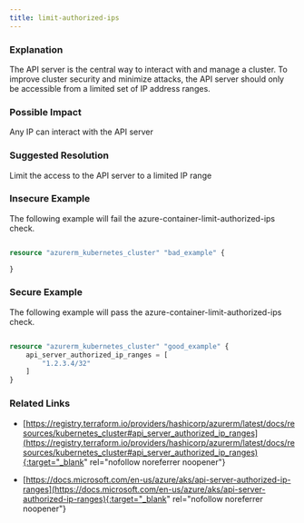 ```yaml
---
title: limit-authorized-ips
---
```


### Explanation


The API server is the central way to interact with and manage a cluster. To improve cluster security and minimize attacks, the API server should only be accessible from a limited set of IP address ranges.


### Possible Impact
Any IP can interact with the API server

### Suggested Resolution
Limit the access to the API server to a limited IP range


### Insecure Example

The following example will fail the azure-container-limit-authorized-ips check.

```terraform

resource "azurerm_kubernetes_cluster" "bad_example" {

}

```



### Secure Example

The following example will pass the azure-container-limit-authorized-ips check.

```terraform

resource "azurerm_kubernetes_cluster" "good_example" {
    api_server_authorized_ip_ranges = [
		"1.2.3.4/32"
	]
}

```




### Related Links


- [https://registry.terraform.io/providers/hashicorp/azurerm/latest/docs/resources/kubernetes_cluster#api_server_authorized_ip_ranges](https://registry.terraform.io/providers/hashicorp/azurerm/latest/docs/resources/kubernetes_cluster#api_server_authorized_ip_ranges){:target="_blank" rel="nofollow noreferrer noopener"}

- [https://docs.microsoft.com/en-us/azure/aks/api-server-authorized-ip-ranges](https://docs.microsoft.com/en-us/azure/aks/api-server-authorized-ip-ranges){:target="_blank" rel="nofollow noreferrer noopener"}


